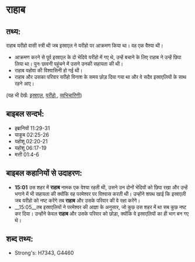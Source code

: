 # राहाब #

## तथ्य: ##

राहाब यरीहो वासी स्त्री थी जब इस्राएल ने यरीहो पर आक्रमण किया था। वह एक वैश्या थी।

* आक्रमण करने से पूर्व इस्राएल के दो भेदिये यरीहो में गए थे, उन्हें बचाने के लिए राहाब ने उन्हें छिपा लिया था। पुनः छावनी पहुंचने में उसने उनकी सहायता की थी।
* राहाब यहोवा की विश्वासिनी हो गई थी।
* राहाब और उसका परिवार यरीहो विनाश के समय छोड़ दिया गया था और वे सदैव इस्राएलियों के साथ रहने आए।

(यह भी देखें: [इस्राएल](../israel.md), [यरीहो ](../jericho.md), [व्यभिचारिणी](../prostitute.md))

## बाइबल सन्दर्भ: ##

* इब्रानियों 11:29-31
* याकूब 02:25-26
* यहोशू 02:20-21
* यहोशू 06:17-19
* मत्ती 01:4-6

## बाइबल कहानियों से उदाहरण: ##

* __15:01__ उस शहर में __राहाब__ नामक एक वेश्या रहती थी, उसने उन दोनों भेदियों को छिपा रखा और उन्हें भगाने में भी सहायता की क्योंकि वह परमेश्वर पर विश्वास करती थी। उन्होंने शपथ खाई कि इस्राएली जब यरीहो को नष्ट करेंगे तब __राहाब__ और उसके परिवार की वे रक्षा करेंगे। 
* __15:05__तब इस्राएलियों ने परमेश्वर की आज्ञा के अनुसार, जो कुछ उस शहर में था सब कुछ नष्ट कर दिया। उन्होंने केवल __राहाब__ और उसके परिवार को छोड़ा, क्योंकि वे इस्राएलियों का ही भाग बन गए थे। 

## शब्द तथ्य: ##

* Strong's: H7343, G4460
